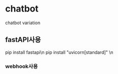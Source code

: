 # chatbot

chatbot variation


## fastAPI사용
pip install fastapi\n
pip install "uvicorn[standard]" \n

### webhook사용  


